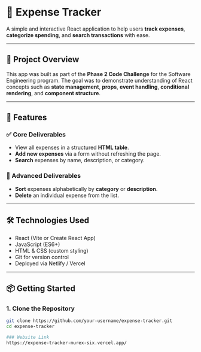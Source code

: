 # 💸 Expense Tracker

A simple and interactive React application to help users **track expenses**, **categorize spending**, and **search transactions** with ease.

---

## 🚀 Project Overview

This app was built as part of the **Phase 2 Code Challenge** for the Software Engineering program. The goal was to demonstrate understanding of React concepts such as **state management**, **props**, **event handling**, **conditional rendering**, and **component structure**.

---

## 🧩 Features

### ✅ Core Deliverables
- View all expenses in a structured **HTML table**.
- **Add new expenses** via a form without refreshing the page.
- **Search** expenses by name, description, or category.

### 🔄 Advanced Deliverables
- **Sort** expenses alphabetically by **category** or **description**.
- **Delete** an individual expense from the list.

---

## 🛠️ Technologies Used

- React (Vite or Create React App)
- JavaScript (ES6+)
- HTML & CSS (custom styling)
- Git for version control
- Deployed via Netlify / Vercel

---

## 📦 Getting Started

### 1. Clone the Repository

```bash
git clone https://github.com/your-username/expense-tracker.git
cd expense-tracker

### Website Link
https://expense-tracker-murex-six.vercel.app/